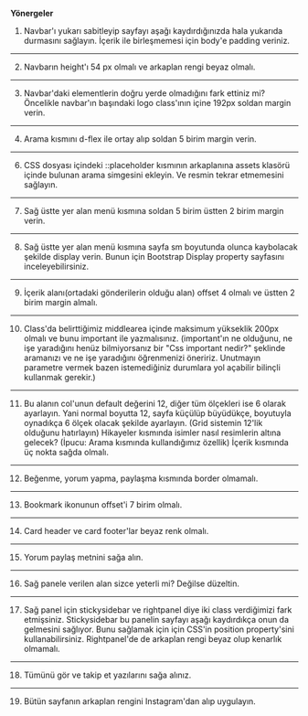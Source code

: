 **Yönergeler**

1. Navbar'ı yukarı sabitleyip sayfayı aşağı kaydırdığınızda hala yukarıda durmasını sağlayın. İçerik ile birleşmemesi için body'e padding veriniz.

---

2. Navbarın height'ı 54 px olmalı ve arkaplan rengi beyaz olmalı.

---

3. Navbar'daki elementlerin doğru yerde olmadığını fark ettiniz mi? Öncelikle navbar'ın başındaki logo class'ının içine 192px soldan margin verin.

---

4. Arama kısmını d-flex ile ortay alıp soldan 5 birim margin verin.

---

6. CSS dosyası içindeki ::placeholder kısmının arkaplanına assets klasörü içinde bulunan arama simgesini ekleyin. Ve resmin tekrar etmemesini sağlayın.

---

7. Sağ üstte yer alan menü kısmına soldan 5 birim üstten 2 birim margin verin.

---

8. Sağ üstte yer alan menü kısmına sayfa sm boyutunda olunca kaybolacak şekilde display verin. Bunun için Bootstrap Display property sayfasını inceleyebilirsiniz.

---

9. İçerik alanı(ortadaki gönderilerin olduğu alan) offset 4 olmalı ve üstten 2 birim margin almalı.

---

10. Class'da belirttiğimiz middlearea içinde maksimum yükseklik 200px olmalı ve bunu important ile yazmalısınız. (important'ın ne olduğunu, ne işe yaradığını henüz bilmiyorsanız bir "Css important nedir?" şeklinde aramanızı ve ne işe yaradığını öğrenmenizi öneririz. Unutmayın parametre vermek bazen istemediğiniz durumlara yol açabilir bilinçli kullanmak gerekir.)

---

11. Bu alanın col'unun default değerini 12, diğer tüm ölçekleri ise 6 olarak ayarlayın. Yani normal boyutta 12, sayfa küçülüp büyüdükçe, boyutuyla oynadıkça 6 ölçek olacak şekilde ayarlayın. (Grid sistemin 12'lik olduğunu hatırlayın)
Hikayeler kısmında isimler nasıl resimlerin altına gelecek? (İpucu: Arama kısmında kullandığımız özellik)
İçerik kısmında üç nokta sağda olmalı.

---

12. Beğenme, yorum yapma, paylaşma kısmında border olmamalı.

---

13. Bookmark ikonunun offset'i 7 birim olmalı.

---

14. Card header ve card footer'lar beyaz renk olmalı.

---

15. Yorum paylaş metnini sağa alın.

---

16. Sağ panele verilen alan sizce yeterli mi? Değilse düzeltin.

---

17. Sağ panel için stickysidebar ve rightpanel diye iki class verdiğimizi fark etmişsiniz. Stickysidebar bu panelin sayfayı aşağı kaydırdıkça onun da gelmesini sağlıyor. Bunu sağlamak için için CSS'in position property'sini kullanabilirsiniz. Rightpanel'de de arkaplan rengi beyaz olup kenarlık olmamalı.

---

18. Tümünü gör ve takip et yazılarını sağa alınız.

---

19. Bütün sayfanın arkaplan rengini Instagram'dan alıp uygulayın.